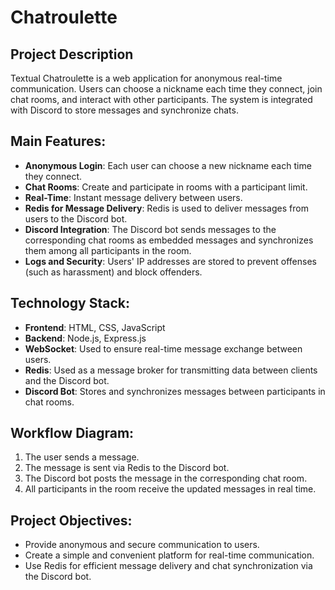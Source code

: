 # Chatroulette

## Project Description

Textual Chatroulette is a web application for anonymous real-time communication. Users can choose a nickname each time they connect, join chat rooms, and interact with other participants. The system is integrated with Discord to store messages and synchronize chats.

## Main Features:
- **Anonymous Login**: Each user can choose a new nickname each time they connect.
- **Chat Rooms**: Create and participate in rooms with a participant limit.
- **Real-Time**: Instant message delivery between users.
- **Redis for Message Delivery**: Redis is used to deliver messages from users to the Discord bot.
- **Discord Integration**: The Discord bot sends messages to the corresponding chat rooms as embedded messages and synchronizes them among all participants in the room.
- **Logs and Security**: Users' IP addresses are stored to prevent offenses (such as harassment) and block offenders.

## Technology Stack:
- **Frontend**: HTML, CSS, JavaScript
- **Backend**: Node.js, Express.js
- **WebSocket**: Used to ensure real-time message exchange between users.
- **Redis**: Used as a message broker for transmitting data between clients and the Discord bot.
- **Discord Bot**: Stores and synchronizes messages between participants in chat rooms.

## Workflow Diagram:
1. The user sends a message.
2. The message is sent via Redis to the Discord bot.
3. The Discord bot posts the message in the corresponding chat room.
4. All participants in the room receive the updated messages in real time.

## Project Objectives:
- Provide anonymous and secure communication to users.
- Create a simple and convenient platform for real-time communication.
- Use Redis for efficient message delivery and chat synchronization via the Discord bot.
